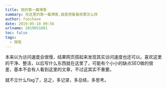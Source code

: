 ```yaml
---
title: 我的第一篇博客
summary: 在这里的第一篇博客,就是想看看效果怎么样
author: foochane
date: 2019-05-18 09:56
urlname: 2019051801
toc: false
tags:
  - 随笔
---
```


本来以为访问速度会很慢，结果网页搭起来发现其实访问速度也还可以。喜欢这里的干净、整洁，以后写什么东西就在这里了，可能有个小小的缺点SEO做的很差，基本不会有人看到这里的文章，不过这其实不重要。

就不立什么flag了，总之，多记录，多总结，多思考。